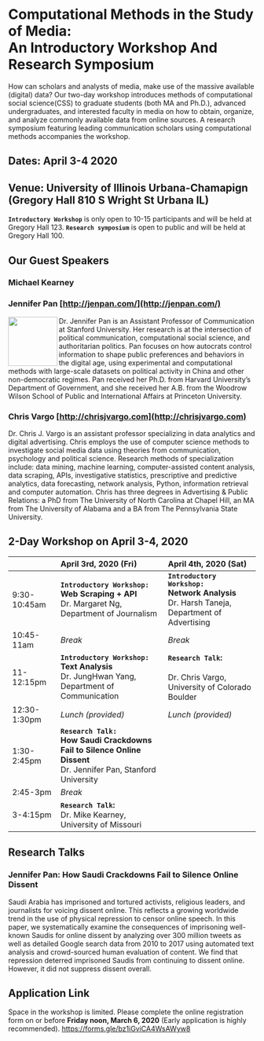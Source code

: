 # Computational Methods in the Study of Media:<br/> An Introductory Workshop And Research Symposium

How can scholars and analysts of media, make use of the massive available (digital) data? 
Our two-day workshop introduces methods of computational social science(CSS) to graduate students (both MA and Ph.D.), advanced undergraduates, and interested faculty in media on how to obtain, organize, and analyze commonly available data from online sources.
A research symposium featuring leading communication scholars using computational methods accompanies the workshop.
## Dates: April 3-4 2020
## Venue: University of Illinois Urbana-Chamapign (Gregory Hall 810 S Wright St Urbana IL)

**`Introductory Workshop`** is only open to 10-15 participants and will be held at Gregory Hall 123. **`Research symposium`** is open to public and will be held at Gregory Hall 100.

## Our Guest Speakers
### Michael Kearney

### Jennifer Pan [http://jenpan.com/](http://jenpan.com/)
<img align="left" width="100" height="100" src="http://www.fillmurray.com/100/100">
Dr. Jennifer Pan is an Assistant Professor of Communication at Stanford University. Her research is at the intersection of political communication, computational social science, and authoritarian politics. Pan focuses on how autocrats control information to shape public preferences and behaviors in the digital age, using experimental and computational methods with large-scale datasets on political activity in China and other non-democratic regimes. Pan received her Ph.D. from Harvard University’s Department of Government, and she received her A.B. from the Woodrow Wilson School of Public and International Affairs at Princeton University. 


### Chris Vargo [http://chrisjvargo.com](http://chrisjvargo.com)
Dr. Chris J. Vargo is an assistant professor specializing in data analytics and digital advertising. Chris employs the use of computer science methods to investigate social media data using theories from communication, psychology and political science. Research methods of specialization include: data mining, machine learning, computer-assisted content analysis, data scraping, APIs, investigative statistics, prescriptive and predictive analytics, data forecasting, network analysis, Python, information retrieval and computer automation. Chris has three degrees in Advertising & Public Relations: a PhD from The University of North Carolina at Chapel Hill, an MA from The University of Alabama and a BA from The Pennsylvania State University. 

## 2-Day Workshop on April 3-4, 2020

|&nbsp;&nbsp;&nbsp;| April 3rd, 2020 (Fri)| April 4th, 2020 (Sat)|
| :----------------------- | :------------- | :------------- |
| 9:30-10:45am |**`Introductory Workshop:`**<br/> **Web Scraping  + API** <br/> Dr. Margaret Ng, Department of Journalism|**`Introductory Workshop:`**<br/> **Network Analysis**<br/>Dr. Harsh Taneja, Department of Advertising   |
| 10:45-11am | *Break*  |*Break*  |
| 11-12:15pm | **`Introductory Workshop:`**<br/> **Text Analysis** <br/>Dr. JungHwan Yang, Department of Communication  |**`Research Talk`:<br/>** <br/>Dr. Chris Vargo, University of Colorado Boulder |
| 12:30-1:30pm |   *Lunch (provided)*  |*Lunch (provided)*  |
| 1:30-2:45pm | **`Research Talk:`**<br/> **How Saudi Crackdowns Fail to Silence Online Dissent**<br/> Dr. Jennifer Pan, Stanford University ||
| 2:45-3pm | *Break* ||
| 3-4:15pm | **`Research Talk`:**<br/> Dr. Mike Kearney, University of Missouri ||

## Research Talks
### Jennifer Pan: How Saudi Crackdowns Fail to Silence Online Dissent

Saudi Arabia has imprisoned and tortured activists, religious leaders, and journalists for voicing dissent online. This reflects a growing worldwide trend in the use of physical repression to censor online speech. In this paper, we systematically examine the consequences of imprisoning well-known Saudis for online dissent by analyzing over 300 million tweets as well as detailed Google search data from 2010 to 2017 using automated text analysis and crowd-sourced human evaluation of content. We find that repression deterred imprisoned Saudis from continuing to dissent online. However, it did not suppress dissent overall.

## Application Link
Space in the workshop is limited. Please complete the online registration form on or before **Friday noon, March 6, 2020** (Early application is highly recommended).
https://forms.gle/bz1iGviCA4WsAWyw8
